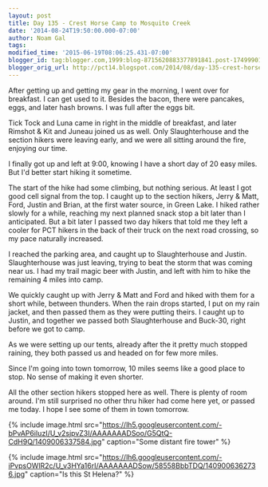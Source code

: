 ```yaml
---
layout: post
title: Day 135 - Crest Horse Camp to Mosquito Creek
date: '2014-08-24T19:50:00.000-07:00'
author: Noam Gal
tags:
modified_time: '2015-06-19T08:06:25.431-07:00'
blogger_id: tag:blogger.com,1999:blog-8715620883377891841.post-1749990166074381937
blogger_orig_url: http://pct14.blogspot.com/2014/08/day-135-crest-horse-camp-to-mosquito.html
---
```


After getting up and getting my gear in the morning, I went over for breakfast. I can get used to it. Besides the bacon, there were pancakes, eggs, and later hash browns. I was full after the eggs bit.

Tick Tock and Luna came in right in the middle of breakfast, and later Rimshot & Kit and Juneau joined us as well. Only Slaughterhouse and the section hikers were leaving early, and we were all sitting around the fire, enjoying our time.

I finally got up and left at 9:00, knowing I have a short day of 20 easy miles. But I'd better start hiking it sometime.

The start of the hike had some climbing, but nothing serious. At least I got good cell signal from the top. I caught up to the section hikers, Jerry & Matt, Ford, Justin and Brian, at the first water source, in Green Lake. I hiked rather slowly for a while, reaching my next planned snack stop a bit later than I anticipated. But a bit later I passed two day hikers that told me they left a cooler for PCT hikers in the back of their truck on the next road crossing, so my pace naturally increased.

I reached the parking area, and caught up to Slaughterhouse and Justin. Slaughterhouse was just leaving, trying to beat the storm that was coming near us. I had my trail magic beer with Justin, and left with him to hike the remaining 4 miles into camp.

We quickly caught up with Jerry & Matt and Ford and hiked with them for a short while, between thunders. When the rain drops started, I put on my rain jacket, and then passed them as they were putting theirs. I caught up to Justin, and together we passed both Slaughterhouse and Buck-30, right before we got to camp.

As we were setting up our tents, already after the it pretty much stopped raining, they both passed us and headed on for few more miles.

Since I'm going into town tomorrow, 10 miles seems like a good place to stop. No sense of making it even shorter.

All the other section hikers stopped here as well. There is plenty of room around. I'm still surprised no other thru hiker had come here yet, or passed me today. I hope I see some of them in town tomorrow.

{% include image.html src="https://lh5.googleusercontent.com/-bPvAP6iIuzI/U_v2sjpvZ3I/AAAAAAADSoo/G5QtQ-CdH9Q/1409006337584.jpg" caption="Some distant fire tower" %}

{% include image.html src="https://lh6.googleusercontent.com/-iPvpsOWlR2c/U_v3HYa16rI/AAAAAAADSow/58558BbbTDQ/1409006362736.jpg" caption="Is this St Helena?" %}
